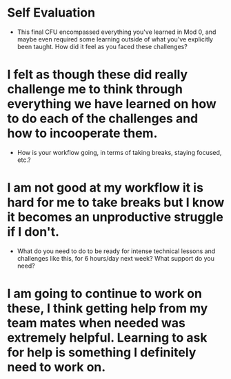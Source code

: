 # Self Evaluation

- This final CFU encompassed everything you've learned in Mod 0, and maybe even required some learning outside of what you've explicitly been taught. How did it feel as you faced these challenges?
# I felt as though these did really challenge me to think through everything we have learned on how to do each of the challenges and how to incooperate them.
- How is your workflow going, in terms of taking breaks, staying focused, etc.?
# I am not good at my workflow it is hard for me to take breaks but I know it becomes an unproductive struggle if I don't.
- What do you need to do to be ready for intense technical lessons and challenges like this, for 6 hours/day next week? What support do you need?
# I am going to continue to work on these, I think getting help from my team mates when needed was extremely helpful. Learning to ask for help is something I definitely need to work on.